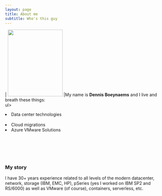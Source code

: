 ```yaml
---
layout: page
title: About me
subtitle: Who's this guy
---
```



| [<img src="/AVSblog/assets/img/IMG_9409.jpg" width="180" height="220"/>](/AVSblog/assets/img/IMG_9409.jpg) |My name is <b>Dennis Boeynaems</b> and I live and breath these things: <br>
ul>
    <li>Data center technologies</li>  
    <li>Cloud migrations</li>
    <li>Azure VMware Solutions</li>
</ul>

<br>
<br>
<br>
<br>

### My story

I have 30+ years experience related to all levels of the modern datacenter, network, storage (IBM, EMC, HP), pSeries (yes I worked on IBM SP2 and RS/6000) as well as VMware (of course), containers, serverless, etc.
